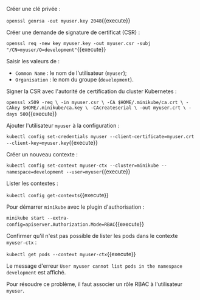 Créer une clé privée :

`openssl genrsa -out myuser.key 2048`{{execute}}

Créer une demande de signature de certificat (CSR) :

`openssl req -new key myuser.key -out myuser.csr -subj "/CN=myuser/O=development"`{{execute}}

Saisir les valeurs de :
- `Common Name` : le nom de l'utilisateur (`myuser`);
- `Organisation` : le nom du groupe (`development`).

Signer la CSR avec l'autorité de certification du cluster Kubernetes :

`openssl x509 -req \
  -in myuser.csr \
  -CA $HOME/.minikube/ca.crt \
  -CAkey $HOME/.minikube/ca.key \
  -CAcreateserial \
  -out myuser.crt \
  -days 500`{{execute}}

Ajouter l'utilisateur `myuser` à la configuration :

`kubectl config set-credentials myuser --client-certificate=myuser.crt --client-key=myuser.key`{{execute}}

Créer un nouveau contexte :

`kubectl config set-context myuser-ctx --cluster=minikube --namespace=development --user=myuser`{{execute}}

Lister les contextes :

`kubectl config get-contexts`{{execute}}

Pour démarrer `minikube` avec le plugin d'authorisation :

`minikube start --extra-config=apiserver.Authorization.Mode=RBAC`{{execute}}

Confirmer qu'il n'est pas possible de lister les pods dans le contexte `myuser-ctx` :

`kubectl get pods --context myuser-ctx`{{execute}}

Le message d'erreur `User myuser cannot list pods in the namespace development` est affiché.

Pour résoudre ce problème, il faut associer un rôle RBAC à l'utilisateur `myuser`.
